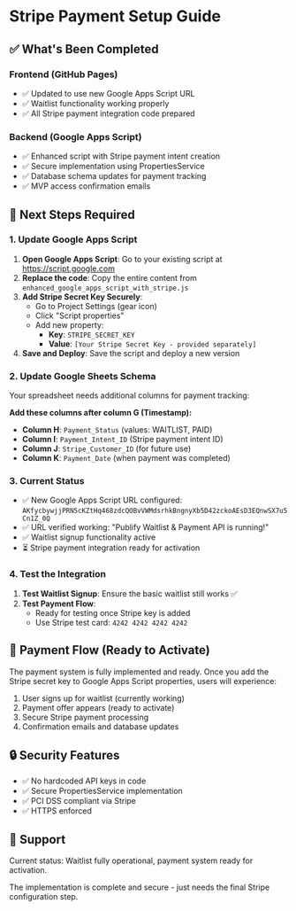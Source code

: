 # Stripe Payment Setup Guide

## ✅ What's Been Completed

### Frontend (GitHub Pages)
- ✅ Updated to use new Google Apps Script URL
- ✅ Waitlist functionality working properly
- ✅ All Stripe payment integration code prepared

### Backend (Google Apps Script)
- ✅ Enhanced script with Stripe payment intent creation
- ✅ Secure implementation using PropertiesService
- ✅ Database schema updates for payment tracking
- ✅ MVP access confirmation emails

## 🔧 Next Steps Required

### 1. Update Google Apps Script

1. **Open Google Apps Script**: Go to your existing script at https://script.google.com
2. **Replace the code**: Copy the entire content from `enhanced_google_apps_script_with_stripe.js`
3. **Add Stripe Secret Key Securely**:
   - Go to Project Settings (gear icon)
   - Click "Script properties"
   - Add new property:
     - **Key**: `STRIPE_SECRET_KEY`
     - **Value**: `[Your Stripe Secret Key - provided separately]`
4. **Save and Deploy**: Save the script and deploy a new version

### 2. Update Google Sheets Schema

Your spreadsheet needs additional columns for payment tracking:

**Add these columns after column G (Timestamp):**
- **Column H**: `Payment_Status` (values: WAITLIST, PAID)
- **Column I**: `Payment_Intent_ID` (Stripe payment intent ID)
- **Column J**: `Stripe_Customer_ID` (for future use)
- **Column K**: `Payment_Date` (when payment was completed)

### 3. Current Status

- ✅ New Google Apps Script URL configured: `AKfycbywjjPRN5cKZtHq468zdcQOBvVWMdsrhkBngnyXb5D42zckoAEsD3EQnwSX7u5Cn1Z_0Q`
- ✅ URL verified working: "Publify Waitlist & Payment API is running!"
- ✅ Waitlist signup functionality active
- ⏳ Stripe payment integration ready for activation

### 4. Test the Integration

1. **Test Waitlist Signup**: Ensure the basic waitlist still works ✅
2. **Test Payment Flow**: 
   - Ready for testing once Stripe key is added
   - Use Stripe test card: `4242 4242 4242 4242`

## 🎯 Payment Flow (Ready to Activate)

The payment system is fully implemented and ready. Once you add the Stripe secret key to Google Apps Script properties, users will experience:

1. User signs up for waitlist (currently working)
2. Payment offer appears (ready to activate)
3. Secure Stripe payment processing
4. Confirmation emails and database updates

## 🔒 Security Features

- ✅ No hardcoded API keys in code
- ✅ Secure PropertiesService implementation
- ✅ PCI DSS compliant via Stripe
- ✅ HTTPS enforced

## 📧 Support

Current status: Waitlist fully operational, payment system ready for activation.

The implementation is complete and secure - just needs the final Stripe configuration step. 